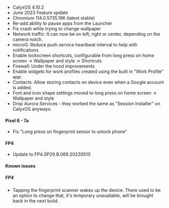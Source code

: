 * CalyxOS 4.10.2
* June 2023 Feature update
* Chromium 114.0.5735.196 (latest stable)
* Re-add ability to pause apps from the Launcher
* Fix crash while trying to change wallpaper
* Network traffic: It can now be on left, right or center, depending on the camera notch.
* microG: Reduce push service heartbeat interval to help with notifications
* Enable lockscreen shortcuts, configurable from long press on home screen -> Wallpaper and style -> Shortcuts
* Firewall: Under the hood improvements
* Enable widgets for work profiles created using the built in "Work Profile" app.
* Contacts: Allow storing contacts on device even when a Google account is added.
* Font and icon shape settings moved to long press on home screen -> Wallpaper and style
* Drop Aurora Services - they worked the same as "Session Installer" on CalyxOS anyways.

#### Pixel 6 - 7a
* Fix "Long press on fingerprint sensor to unlock phone"

#### FP4
* Update to FP4.SP29.B.069.20230510

#### Known issues
##### FP4
* Tapping the fingerprint scanner wakes up the device. There used to be an option to change that, it's temporary unavailable, will be brought back in the next build.
